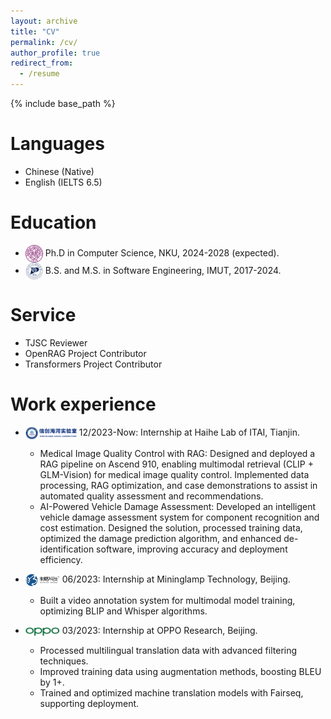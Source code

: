 ```yaml
---
layout: archive
title: "CV"
permalink: /cv/
author_profile: true
redirect_from:
  - /resume
---
```


{% include base_path %}

Languages
======
* Chinese (Native)
* English (IELTS 6.5)

Education
======
* <img src="/images/nku.png" alt="NKU Logo" width="28" style="vertical-align:middle;" /> Ph.D in Computer Science, NKU, 2024-2028 (expected).
* <img src="/images/imut.png" alt="IMUT Logo" width="28" style="vertical-align:middle;" /> B.S. and M.S. in Software Engineering, IMUT, 2017-2024.

Service
======
* TJSC Reviewer
* OpenRAG Project Contributor
* Transformers Project Contributor

Work experience
======
* <img src="/images/HaiheLab.png" alt="NKU Logo" width="82" style="vertical-align:middle;" /> 12/2023-Now: Internship at Haihe Lab of ITAI, Tianjin.
  * Medical Image Quality Control with RAG: Designed and deployed a RAG pipeline on Ascend 910, enabling multimodal retrieval (CLIP + GLM-Vision) for medical image quality control. Implemented data processing, RAG optimization, and case demonstrations to assist in automated quality assessment and recommendations.
  * AI-Powered Vehicle Damage Assessment: Developed an intelligent vehicle damage assessment system for component recognition and cost estimation. Designed the solution, processed training data, optimized the damage prediction algorithm, and enhanced de-identification software, improving accuracy and deployment efficiency.

* <img src="/images/minglue.png" alt="NKU Logo" width="55" style="vertical-align:middle;" /> 06/2023: Internship at Mininglamp Technology, Beijing.
  * Built a video annotation system for multimodal model training, optimizing BLIP and Whisper algorithms.

* <img src="/images/oppo.png" alt="NKU Logo" width="55" style="vertical-align:middle;" /> 03/2023: Internship at OPPO Research, Beijing.
	* Processed multilingual translation data with advanced filtering techniques.
	* Improved training data using augmentation methods, boosting BLEU by 1+.
	* Trained and optimized machine translation models with Fairseq, supporting deployment.
